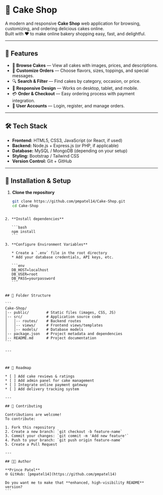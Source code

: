 
# 🎂 Cake Shop

A modern and responsive **Cake Shop** web application for browsing, customizing, and ordering delicious cakes online.  
Built with ❤️ to make online bakery shopping easy, fast, and delightful.

---

## 📌 Features

- 🛒 **Browse Cakes** — View all cakes with images, prices, and descriptions.
- 🎨 **Customize Orders** — Choose flavors, sizes, toppings, and special messages.
- 🔍 **Search & Filter** — Find cakes by category, occasion, or price.
- 📱 **Responsive Design** — Works on desktop, tablet, and mobile.
- 💳 **Order & Checkout** — Easy ordering process with payment integration.
- 👤 **User Accounts** — Login, register, and manage orders.

---

## 🛠️ Tech Stack

- **Frontend:** HTML5, CSS3, JavaScript (or React, if used)
- **Backend:** Node.js + Express.js (or PHP, if applicable)
- **Database:** MySQL / MongoDB (depending on your setup)
- **Styling:** Bootstrap / Tailwind CSS
- **Version Control:** Git + GitHub

---

## 🚀 Installation & Setup

1. **Clone the repository**
   ```bash
   git clone https://github.com/pmpatel14/Cake-Shop.git
   cd Cake-Shop
````

2. **Install dependencies**

   ```bash
   npm install
   ```

3. **Configure Environment Variables**

   * Create a `.env` file in the root directory
   * Add your database credentials, API keys, etc.

   ```env
   DB_HOST=localhost
   DB_USER=root
   DB_PASS=yourpassword
   ```


## 📂 Folder Structure

```
Cake-Shop/
│-- public/        # Static files (images, CSS, JS)
│-- src/           # Application source code
│   │-- routes/    # Backend routes
│   │-- views/     # Frontend views/templates
│   │-- models/    # Database models
│-- package.json   # Project metadata and dependencies
│-- README.md      # Project documentation
```

---



## 📅 Roadmap

* [ ] Add cake reviews & ratings
* [ ] Add admin panel for cake management
* [ ] Integrate online payment gateway
* [ ] Add delivery tracking system

---

## 🤝 Contributing

Contributions are welcome!
To contribute:

1. Fork this repository
2. Create a new branch: `git checkout -b feature-name`
3. Commit your changes: `git commit -m 'Add new feature'`
4. Push to your branch: `git push origin feature-name`
5. Create a Pull Request

---

## 👨‍💻 Author

**Prince Patel**
🌐 GitHub: [pmpatel14](https://github.com/pmpatel14)

Do you want me to make that **enhanced, high-visibility README** version?
```
